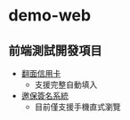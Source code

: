 # demo-web

## 前端測試開發項目
* [翻面信用卡](https://tmnewa.github.io/demo-web/demo_creditCard.html)
  * 支援完整自動填入
* [邀保簽名系統](https://tmnewa.github.io/demo-web/signature_demo.html)
  * 目前僅支援手機直式瀏覽
